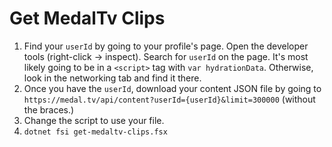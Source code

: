 # Get MedalTv Clips

1. Find your `userId` by going to your profile's page.  Open the developer tools (right-click -> inspect).  Search for `userId` on the page.  It's most likely going to be in a `<script>` tag with `var hydrationData`.  Otherwise, look in the networking tab and find it there.
2. Once you have the `userId`, download your content JSON file by going to `https://medal.tv/api/content?userId={userId}&limit=300000` (without the braces.)
3. Change the script to use your file.
4. `dotnet fsi get-medaltv-clips.fsx`